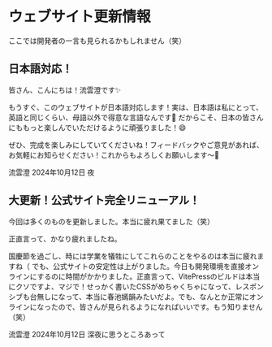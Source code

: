 # ウェブサイト更新情報

ここでは開発者の一言も見られるかもしれません（笑）

## 日本語対応！<Badge type="danger" text="2024/10/12 02:37(UTC +09:00 JST)" />

皆さん、こんにちは！流雲澄です✨

もうすぐ、このウェブサイトが日本語対応します！実は、日本語は私にとって、英語と同じくらい、母語以外で得意な言語なんです🎉 だからこそ、日本の皆さんにももっと楽しんでいただけるように頑張りました！😄

ぜひ、完成を楽しみにしていてくださいね！フィードバックやご意見があれば、お気軽にお知らせください！これからもよろしくお願いします～🌸

流雲澄 2024年10月12日 夜

## 大更新！公式サイト完全リニューアル！ <Badge type="danger" text="2024/10/12 01:25(UTC +08:00 CST)" />

今回は多くのものを更新しました。本当に疲れ果てました（笑）

正直言って、かなり疲れましたね。

国慶節を過ごし、時には学業を犠牲にしてこれらのことをやるのは本当に疲れますね（ でも、公式サイトの安定性は上がりました。今日も開発環境を直接オンラインにするのに時間がかかりました。正直言って、VitePressのビルドは本当にクソですよ、マジで！せっかく書いたCSSがめちゃくちゃになって、レスポンシブも台無しになって、本当に春池嫣韻みたいだよ。でも、なんとか正常にオンラインになったので、皆さんが見られるようになればいいです。もう知りません（笑）

流雲澄 2024年10月12日 深夜に思うところあって